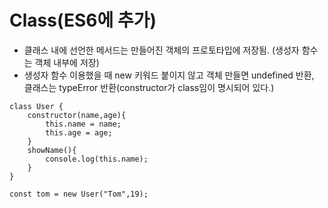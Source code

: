 # Class(ES6에 추가)

- 클래스 내에 선언한 메서드는 만들어진 객체의 프로토타입에 저장됨.
  (생성자 함수는 객체 내부에 저장)
- 생성자 함수 이용했을 때 new 키워드 붙이지 않고 객체 만들면 undefined 반환, 클래스는 typeError 반환(constructor가 class임이 명시되어 있다.)

```
class User {
    constructor(name,age){
        this.name = name;
        this.age = age;
    }
    showName(){
        console.log(this.name);
    }
}

const tom = new User("Tom",19);
```
